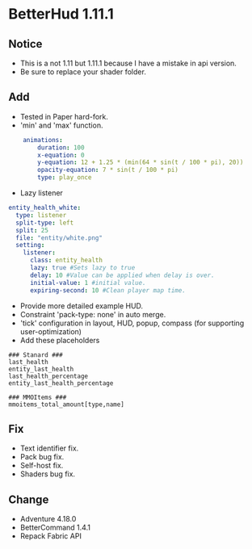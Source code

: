 # BetterHud 1.11.1

## Notice
- This is a not 1.11 but 1.11.1 because I have a mistake in api version.
- Be sure to replace your shader folder.

## Add
- Tested in Paper hard-fork.
- 'min' and 'max' function.
```yaml
    animations:
        duration: 100
        x-equation: 0
        y-equation: 12 + 1.25 * (min(64 * sin(t / 100 * pi), 20))
        opacity-equation: 7 * sin(t / 100 * pi)
        type: play_once
```
- Lazy listener
```yaml
entity_health_white:
  type: listener
  split-type: left
  split: 25
  file: "entity/white.png"
  setting:
    listener:
      class: entity_health
      lazy: true #Sets lazy to true
      delay: 10 #Value can be applied when delay is over.
      initial-value: 1 #initial value.
      expiring-second: 10 #Clean player map time.
```
- Provide more detailed example HUD.
- Constraint 'pack-type: none' in auto merge.
- 'tick' configuration in layout, HUD, popup, compass (for supporting user-optimization)
- Add these placeholders
```
### Stanard ###
last_health
entity_last_health
last_health_percentage
entity_last_health_percentage

### MMOItems ###
mmoitems_total_amount[type,name]
```

## Fix
- Text identifier fix.
- Pack bug fix.
- Self-host fix.
- Shaders bug fix.

## Change
- Adventure 4.18.0
- BetterCommand 1.4.1
- Repack Fabric API